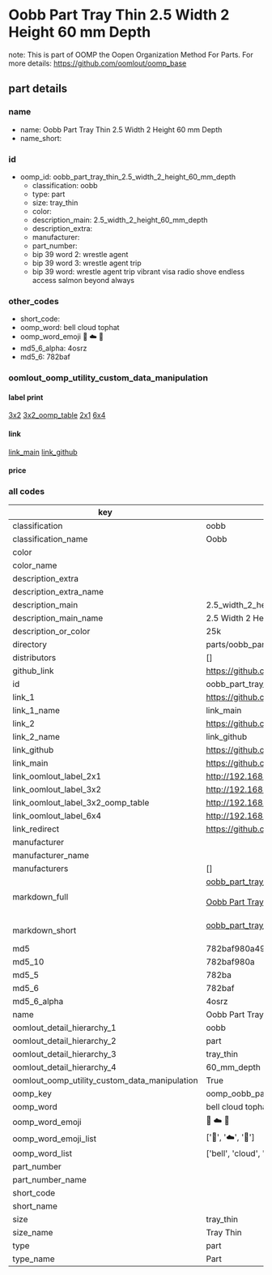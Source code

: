 # Oobb Part Tray Thin 2.5 Width 2 Height 60 mm Depth  

note: This is part of OOMP the Oopen Organization Method For Parts. For more details: https://github.com/oomlout/oomp_base

##  part details
  







### name
* name: Oobb Part Tray Thin 2.5 Width 2 Height 60 mm Depth
* name_short: 
### id
* oomp_id: oobb_part_tray_thin_2.5_width_2_height_60_mm_depth
  * classification: oobb
  * type: part
  * size: tray_thin
  * color: 
  * description_main: 2.5_width_2_height_60_mm_depth
  * description_extra: 
  * manufacturer: 
  * part_number: 
  * bip 39 word 2: wrestle agent
  * bip 39 word 3: wrestle agent trip
  * bip 39 word: wrestle agent trip vibrant visa radio shove endless access salmon beyond always

### other_codes
* short_code: 
* oomp_word: bell cloud tophat
* oomp_word_emoji :bell: :cloud: :tophat:
* md5_6_alpha: 4osrz
* md5_6: 782baf






### oomlout_oomp_utility_custom_data_manipulation
#### label print
[3x2](http://192.168.1.245:1112/?label=oomp%204osrz)
[3x2_oomp_table](http://192.168.1.108:1112/?label=oomp%204osrz)
[2x1](http://192.168.1.242:1112/?label=oomp%204osrz)
[6x4](http://192.168.1.55:1112/?label=oomp%204osrz)    

#### link

[link_main](https://github.com/oomlout/oomlout_oomp_version_1_messy/tree/main/parts/oobb_part_tray_thin_2.5_width_2_height_60_mm_depth) [link_github](https://github.com/oomlout/oomlout_oomp_version_1_messy/tree/main/parts/oobb_part_tray_thin_2.5_width_2_height_60_mm_depth)                             

#### price







### all codes 
| key | value |  
| --- | --- |  
| classification | oobb |  
| classification_name | Oobb |  
| color |  |  
| color_name |  |  
| description_extra |  |  
| description_extra_name |  |  
| description_main | 2.5_width_2_height_60_mm_depth |  
| description_main_name | 2.5 Width 2 Height 60 mm Depth |  
| description_or_color | 25k |  
| directory | parts/oobb_part_tray_thin_2.5_width_2_height_60_mm_depth |  
| distributors | [] |  
| github_link | https://github.com/oomlout/oomlout_oomp_part_src/tree/main/parts/oobb_part_tray_thin_2.5_width_2_height_60_mm_depth |  
| id | oobb_part_tray_thin_2.5_width_2_height_60_mm_depth |  
| link_1 | https://github.com/oomlout/oomlout_oomp_version_1_messy/tree/main/parts/oobb_part_tray_thin_2.5_width_2_height_60_mm_depth |  
| link_1_name | link_main |  
| link_2 | https://github.com/oomlout/oomlout_oomp_version_1_messy/tree/main/parts/oobb_part_tray_thin_2.5_width_2_height_60_mm_depth |  
| link_2_name | link_github |  
| link_github | https://github.com/oomlout/oomlout_oomp_version_1_messy/tree/main/parts/oobb_part_tray_thin_2.5_width_2_height_60_mm_depth |  
| link_main | https://github.com/oomlout/oomlout_oomp_version_1_messy/tree/main/parts/oobb_part_tray_thin_2.5_width_2_height_60_mm_depth |  
| link_oomlout_label_2x1 | http://192.168.1.242:1112/?label=oomp%204osrz |  
| link_oomlout_label_3x2 | http://192.168.1.245:1112/?label=oomp%204osrz |  
| link_oomlout_label_3x2_oomp_table | http://192.168.1.108:1112/?label=oomp%204osrz |  
| link_oomlout_label_6x4 | http://192.168.1.55:1112/?label=oomp%204osrz |  
| link_redirect | https://github.com/oomlout/oomlout_oomp_version_1_messy/tree/main/parts/oobb_part_tray_thin_2.5_width_2_height_60_mm_depth |  
| manufacturer |  |  
| manufacturer_name |  |  
| manufacturers | [] |  
| markdown_full | [oobb_part_tray_thin_2.5_width_2_height_60_mm_depth](none)<br>[](none)<br>[Oobb Part Tray Thin 2.5 Width 2 Height 60 Mm Depth](none)<br><br> |  
| markdown_short | [oobb_part_tray_thin_2.5_width_2_height_60_mm_depth](none)<br><br> |  
| md5 | 782baf980a49b8e2c37a5f37d1813ff2 |  
| md5_10 | 782baf980a |  
| md5_5 | 782ba |  
| md5_6 | 782baf |  
| md5_6_alpha | 4osrz |  
| name | Oobb Part Tray Thin 2.5 Width 2 Height 60 mm Depth |  
| oomlout_detail_hierarchy_1 | oobb |  
| oomlout_detail_hierarchy_2 | part |  
| oomlout_detail_hierarchy_3 | tray_thin |  
| oomlout_detail_hierarchy_4 | 60_mm_depth |  
| oomlout_oomp_utility_custom_data_manipulation | True |  
| oomp_key | oomp_oobb_part_tray_thin_2.5_width_2_height_60_mm_depth |  
| oomp_word | bell cloud tophat |  
| oomp_word_emoji | :bell: :cloud: :tophat: |  
| oomp_word_emoji_list | [':bell:', ':cloud:', ':tophat:'] |  
| oomp_word_list | ['bell', 'cloud', 'tophat'] |  
| part_number |  |  
| part_number_name |  |  
| short_code |  |  
| short_name |  |  
| size | tray_thin |  
| size_name | Tray Thin |  
| type | part |  
| type_name | Part |  
